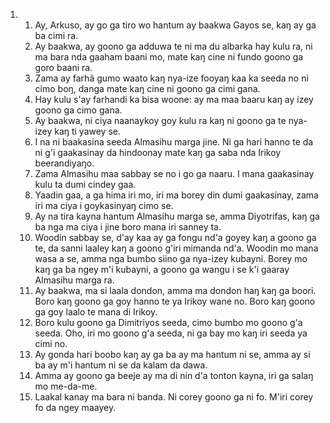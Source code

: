 <ol>
  <li>
    <ol>
      <li>Ay, Arkuso, ay go ga tiro wo hantum ay baakwa Gayos se, kaŋ ay ga ba cimi ra.</li>
      <li>Ay baakwa, ay goono ga adduwa te ni ma du albarka hay kulu ra, ni ma bara nda gaaham baani mo, mate kaŋ cine ni fundo goono ga goro baani ra.</li>
      <li>Zama ay farhã gumo waato kaŋ nya-ize fooyaŋ kaa ka seeda no ni cimo boŋ, danga mate kaŋ cine ni goono ga cimi gana.</li>
      <li>Hay kulu s'ay farhandi ka bisa woone: ay ma maa baaru kaŋ ay izey goono ga cimo gana.</li>
      <li>Ay baakwa, ni ciya naanaykoy goy kulu ra kaŋ ni goono ga te nya-izey kaŋ ti yawey se.</li>
      <li>I na ni baakasina seeda Almasihu marga jine. Ni ga hari hanno te da ni g'i gaakasinay da hindoonay mate kaŋ ga saba nda Irikoy beerandiyaŋo.</li>
      <li>Zama Almasihu maa sabbay se no i go ga naaru. I mana gaakasinay kulu ta dumi cindey gaa.</li>
      <li>Yaadin gaa, a ga hima iri mo, iri ma borey din dumi gaakasinay, zama iri ma ciya i goykasinyaŋ cimo se.</li>
      <li>Ay na tira kayna hantum Almasihu marga se, amma Diyotrifas, kaŋ ga ba nga ma ciya i jine boro mana iri sanney ta.</li>
      <li>Woodin sabbay se, d'ay kaa ay ga fongu nd'a goyey kaŋ a goono ga te, da sanni laaley kaŋ a goono g'iri mimanda nd'a. Woodin mo mana wasa a se, amma nga bumbo siino ga nya-izey kubayni. Borey mo kaŋ ga ba ngey m'i kubayni, a goono ga wangu i se k'i gaaray Almasihu marga ra.</li>
      <li>Ay baakwa, ma si laala dondon, amma ma dondon haŋ kaŋ ga boori. Boro kaŋ goono ga goy hanno te ya Irikoy wane no. Boro kaŋ goono ga goy laalo te mana di Irikoy.</li>
      <li>Boro kulu goono ga Dimitriyos seeda, cimo bumbo mo goono g'a seeda. Oho, iri mo goono g'a seeda, ni ga bay mo kaŋ iri seeda ya cimi no.</li>
      <li>Ay gonda hari boobo kaŋ ay ga ba ay ma hantum ni se, amma ay si ba ay m'i hantum ni se da kalam da dawa.</li>
      <li>Amma ay goono ga beeje ay ma di nin d'a tonton kayna, iri ga salaŋ mo me-da-me.</li>
      <li>Laakal kanay ma bara ni banda. Ni corey goono ga ni fo. M'iri corey fo da ngey maayey.</li>
    </ol>
  </li>
</ol>